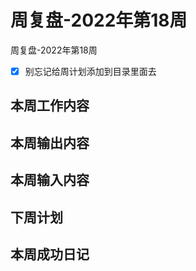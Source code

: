 # 周复盘-2022年第18周

周复盘-2022年第18周

- [x] 别忘记给周计划添加到目录里面去

## 本周工作内容

## 本周输出内容

## 本周输入内容

## 下周计划

## 本周成功日记